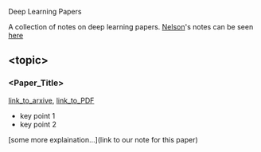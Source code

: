 Deep Learning Papers

A collection of notes on deep learning papers. [Nelson](https://github.com/nelsonleung)'s notes can be seen [here](https://github.com/nelsonleung/deep-learning-papers-reading-notes)

## \<topic\>

### \<Paper_Title\>

[link_to_arxive](), [link_to_PDF]()

- key point 1
- key point 2

[some more explaination...](link to our note for this paper)



